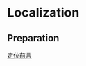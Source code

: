 # Localization

## Preparation

[定位前言](https://github.com/goldqiu/Mapping-Localization-Planning-Learning/tree/main/SLAM/Localization/定位前言.md)


